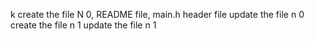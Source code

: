 k
create the file N 0, README file, main.h header file
update the file n 0
create the file n 1
update the file n 1
